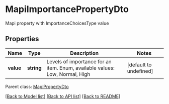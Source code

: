 # MapiImportancePropertyDto

Mapi property with ImportanceChoicesType value             

## Properties
Name | Type | Description | Notes
---- | ---- | ----------- | -----
**value** | **string** | Levels of importance for an item. Enum, available values: Low, Normal, High | [default to undefined]

 Parent class: [MapiPropertyDto](MapiPropertyDto.md)


[[Back to Model list]](README.md#documentation-for-models) [[Back to API list]](README.md#documentation-for-api-endpoints) [[Back to README]](README.md)
